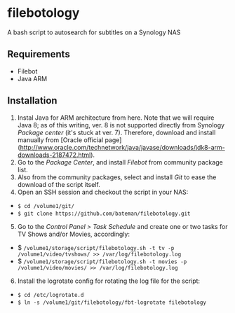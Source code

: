 # filebotology
A bash script to autosearch for subtitles on a Synology NAS

## Requirements
  * Filebot
  * Java ARM

## Installation
  1. Instal Java for ARM architecture from here. Note that we will require Java 8; as of this writing, ver. 8 is not supported directly from Synology _Package center_ (it's stuck at ver. 7). Therefore, download and install manually from [Oracle official page] (http://www.oracle.com/technetwork/java/javase/downloads/jdk8-arm-downloads-2187472.html).
  2. Go to the _Package Center_, and install _Filebot_ from community package list.
  3. Also from the community packages, select and install _Git_ to ease the download of the script itself.
  4. Open an SSH session and checkout the script in your NAS:
   * `$ cd /volume1/git/`
   * `$ git clone https://github.com/bateman/filebotology.git`
  5. Go to the _Control Panel > Task Schedule_ and create one or two tasks for TV Shows and/or Movies, accordingly:
   * $ `/volume1/storage/script/filebotology.sh -t tv -p /volume1/video/tvshows/ >> /var/log/filebotology.log`
   * $ `/volume1/storage/script/filebotology.sh -t movies -p /volume1/video/movies/ >> /var/log/filebotology.log`
  6. Install the logrotate config for rotating the log file for the script:
   * `$ cd /etc/logrotate.d`
   * `$ ln -s /volume1/git/filebotology/fbt-logrotate filebotology`

